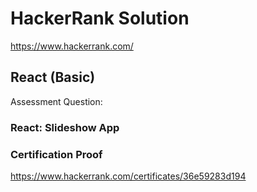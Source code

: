 # HackerRank Solution

https://www.hackerrank.com/

## React (Basic)

Assessment Question:

### React: Slideshow App

### Certification Proof

https://www.hackerrank.com/certificates/36e59283d194

